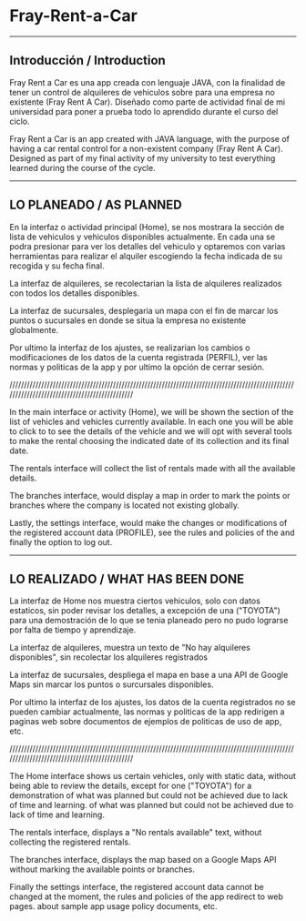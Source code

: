 # Fray-Rent-a-Car

------------------------------------
Introducción / Introduction
------------------------------------
Fray Rent a Car es una app creada con lenguaje JAVA, con la finalidad de tener un control de alquileres de vehiculos sobre para una empresa no existente (Fray Rent A Car).
Diseñado como parte de actividad final de mi universidad para poner a prueba todo lo aprendido durante el curso del ciclo.

Fray Rent a Car is an app created with JAVA language, with the purpose of having a car rental control for a non-existent company (Fray Rent A Car).
Designed as part of my final activity of my university to test everything learned during the course of the cycle.


------------------------------------
LO PLANEADO / AS PLANNED
------------------------------------
En la interfaz o actividad principal (Home), se nos mostrara la sección de lista de vehiculos y vehiculos disponibles actualmente. En cada una se podra presionar para
ver los detalles del vehiculo y optaremos con varias herramientas para realizar el alquiler escogiendo la fecha indicada de su recogida y su fecha final.

La interfaz de alquileres, se recolectarian la lista de alquileres realizados con todos los detalles disponibles.

La interfaz de sucursales, desplegaria un mapa con el fin de marcar los puntos o sucursales en donde se situa la empresa no existente globalmente.

Por ultimo la interfaz de los ajustes, se realizarian los cambios o modificaciones de los datos de la cuenta registrada (PERFIL), ver las normas y politicas de la
app y por ultimo la opción de cerrar sesión.

//////////////////////////////////////////////////////////////////////////////////////////////////////////////////////////////////////////////

In the main interface or activity (Home), we will be shown the section of the list of vehicles and vehicles currently available. In each one you will be able to click to
to see the details of the vehicle and we will opt with several tools to make the rental choosing the indicated date of its collection and its final date.

The rentals interface will collect the list of rentals made with all the available details.

The branches interface, would display a map in order to mark the points or branches where the company is located not existing globally.

Lastly, the settings interface, would make the changes or modifications of the registered account data (PROFILE), see the rules and policies of the
and finally the option to log out.

------------------------------------
LO REALIZADO / WHAT HAS BEEN DONE
------------------------------------
La interfaz de Home nos muestra ciertos vehiculos, solo con datos estaticos, sin poder revisar los detalles, a excepción de una ("TOYOTA") para una demostración
de lo que se tenia planeado pero no pudo lograrse por falta de tiempo y aprendizaje.

La interfaz de alquileres, muestra un texto de "No hay alquileres disponibles", sin recolectar los alquileres registrados

La interfaz de sucursales, despliega el mapa en base a una API de Google Maps sin marcar los puntos o surcursales disponibles.

Por ultimo la interfaz de los ajustes, los datos de la cuenta registrados no se pueden cambiar actualmente, las normas y politicas de la app redirigen a paginas web
sobre documentos de ejemplos de politicas de uso de app, etc.


//////////////////////////////////////////////////////////////////////////////////////////////////////////////////////////////////////////////

The Home interface shows us certain vehicles, only with static data, without being able to review the details, except for one ("TOYOTA") for a demonstration of what was planned but could not be achieved due to lack of time and learning.
of what was planned but could not be achieved due to lack of time and learning.

The rentals interface, displays a "No rentals available" text, without collecting the registered rentals.

The branches interface, displays the map based on a Google Maps API without marking the available points or branches.

Finally the settings interface, the registered account data cannot be changed at the moment, the rules and policies of the app redirect to web pages.
about sample app usage policy documents, etc.

